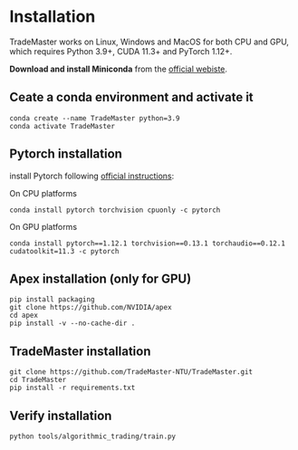# Installation
TradeMaster works on Linux, Windows and MacOS for both CPU and GPU, which requires Python 3.9+, CUDA 11.3+ and PyTorch 1.12+.

__Download and install Miniconda__ from the [official webiste](https://docs.conda.io/en/latest/miniconda.html).
## Ceate a conda environment and activate it

  ```
  conda create --name TradeMaster python=3.9
  conda activate TradeMaster
   ```
  
## Pytorch installation
install Pytorch following [official instructions](https://pytorch.org/):

On CPU platforms
  ```
  conda install pytorch torchvision cpuonly -c pytorch
  ```
On GPU platforms
  ```
  conda install pytorch==1.12.1 torchvision==0.13.1 torchaudio==0.12.1 cudatoolkit=11.3 -c pytorch
  ```
## Apex installation (only for GPU)
  ```
  pip install packaging
  git clone https://github.com/NVIDIA/apex
  cd apex
  pip install -v --no-cache-dir .
  ```
## TradeMaster installation  

  ```
  git clone https://github.com/TradeMaster-NTU/TradeMaster.git
  cd TradeMaster
  pip install -r requirements.txt
  ```

##  Verify installation

  ```
  python tools/algorithmic_trading/train.py
  ```
